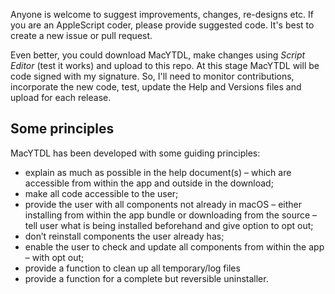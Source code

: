 Anyone is welcome to suggest improvements, changes, re-designs etc.  If you are an AppleScript coder, please provide suggested code.  It's best to create a new issue or pull request.

Even better, you could download MacYTDL, make changes using *Script Editor* (test it works) and upload to this repo. At this stage MacYTDL will be code signed with my signature.  So, I'll need to monitor contributions, incorporate the new code, test, update the Help and Versions files and upload for each release.

## Some principles

MacYTDL has been developed with some guiding principles:

* explain as much as possible in the help document(s) – which are accessible from within the app and outside in the download;
* make all code accessible to the user;
* provide the user with all components not already in macOS – either installing from within the app bundle or downloading from the source – tell user what is being installed beforehand and give option to opt out;
* don’t reinstall components the user already has;
* enable the user to check and update all components from within the app – with opt out;
* provide a function to clean up all temporary/log files
* provide a function for a complete but reversible uninstaller.
